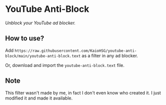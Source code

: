 # YouTube Anti-Block

*Unblock your YouTube ad blocker.*

## How to use?

Add `https://raw.githubusercontent.com/KaioHSG/youtube-anti-block/main/youtube-anti-block.text` as a filter in any ad blocker.

Or, download and import the `youtube-anti-block.text` file.

## Note

This filter wasn't made by me, in fact I don't even know who created it. I just modified it and made it available.
